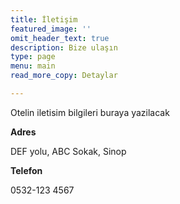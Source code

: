```yaml
---
title: İletişim
featured_image: ''
omit_header_text: true
description: Bize ulaşın
type: page
menu: main
read_more_copy: Detaylar

---
```


Otelin iletisim bilgileri buraya yazilacak

**Adres**

DEF yolu, ABC Sokak, Sinop

**Telefon**

0532-123 4567

